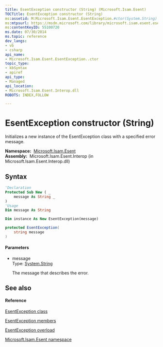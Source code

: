 ```yaml
---
title: EsentException constructor (String) (Microsoft.Isam.Esent)
TOCTitle: EsentException constructor (String)
ms:assetid: M:Microsoft.Isam.Esent.EsentException.#ctor(System.String)
ms:mtpsurl: https://msdn.microsoft.com/library/microsoft.isam.esent.esentexception.esentexception(v=EXCHG.10)
ms:contentKeyID: 55100720
ms.date: 07/30/2014
ms.topic: reference
dev_langs:
- vb
- csharp
api_name: 
- Microsoft.Isam.Esent.EsentException..ctor
topic_type: 
- kbSyntax
- apiref
api_type: 
- Managed
api_location: 
- Microsoft.Isam.Esent.Interop.dll
ROBOTS: INDEX,FOLLOW

---
```


# EsentException constructor (String)

Initializes a new instance of the EsentException class with a specified error message.

**Namespace:**  [Microsoft.Isam.Esent](dn292085\(v=exchg.10\).md)  
**Assembly:**  Microsoft.Isam.Esent.Interop (in Microsoft.Isam.Esent.Interop.dll)

## Syntax

``` vb
'Declaration
Protected Sub New ( _
    message As String _
)
'Usage
Dim message As String

Dim instance As New EsentException(message)
```

``` csharp
protected EsentException(
    string message
)
```

#### Parameters

  - message  
    Type: [System.String](https://docs.microsoft.com/dotnet/api/system.string?redirectedfrom=MSDN)  
    
    The message that describes the error.

## See also

#### Reference

[EsentException class](dn292088\(v=exchg.10\).md)

[EsentException members](dn292086\(v=exchg.10\).md)

[EsentException overload](dn292116\(v=exchg.10\).md)

[Microsoft.Isam.Esent namespace](dn292085\(v=exchg.10\).md)

